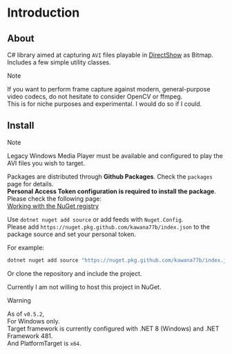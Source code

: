 # Introduction

## About

C# library aimed at capturing `AVI` files playable in [DirectShow](https://learn.microsoft.com/en-US/windows/win32/directshow/directshow) as Bitmap.  
Includes a few simple utility classes.

> [!NOTE]
> If you want to perform frame capture against modern, general-purpose video codecs, do not hesitate to consider OpenCV or ffmpeg.  
> This is for niche purposes and experimental. I would do so if I could.

## Install

> [!NOTE]
> Legacy Windows Media Player must be available and configured to play the AVI files you wish to target.

Packages are distributed through **Github Packages**. Check the `packages` page for details.  
**Personal Access Token configuration is required to install the package**. Please check the following page:  
[Working with the NuGet registry](https://docs.github.com/en/packages/working-with-a-github-packages-registry/working-with-the-nuget-registry#authenticating-with-a-personal-access-token)

Use `dotnet nuget add source` or add feeds with `Nuget.Config`.  
Please add `https://nuget.pkg.github.com/kawana77b/index.json` to the package source and set your personal token.

For example:

```bash
dotnet nuget add source "https://nuget.pkg.github.com/kawana77b/index.json" --name "kawana77b" --username "YourName" --password <personal-token>
```

Or clone the repository and include the project.

Currently I am not willing to host this project in NuGet.

> [!WARNING]
> As of `v0.5.2`,  
> For Windows only.  
> Target framework is currently configured with .NET 8 (Windows) and .NET Framework 481.  
> And PlatformTarget is `x64`.
